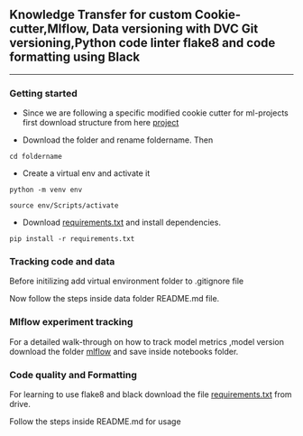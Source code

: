 ## Knowledge Transfer for custom Cookie-cutter,Mlflow, Data versioning with DVC Git versioning,Python code linter flake8 and code formatting using Black

-----------------------------------

### Getting started

* Since we are following a specific modified cookie cutter for ml-projects first download structure from here [project](https://drive.google.com/drive/folders/117FUpr-tvNRYJGuLw2XxE7vSpxX9i0rb?usp=sharing) 

* Download the folder and rename foldername. Then 
```
cd foldername
```
* Create a virtual env and activate it
```
python -m venv env

source env/Scripts/activate
```
* Download [requirements.txt](https://drive.google.com/file/d/1GZVDzBSC2OAp1ilGpbZHiz0LnQMW87-T/view?usp=sharing) and install dependencies.

```
pip install -r requirements.txt
```

### Tracking code and data

Before initilizing add virtual environment folder to .gitignore file

Now follow the steps inside data folder README.md file.

### Mlflow experiment tracking

For a detailed walk-through on how to track model metrics ,model version download the folder [mlflow](https://drive.google.com/drive/folders/1LY8O4atzZiCQMb_7t2saLoGFxqPBlX6u?usp=sharing) and save inside notebooks folder.

### Code quality and Formatting

For learning to use flake8 and black download the file [requirements.txt](https://drive.google.com/file/d/1nVTflC2pjufE3QLR9D_hEFTjB2M34csO/view?usp=sharing) from drive.

Follow the steps inside README.md for usage
